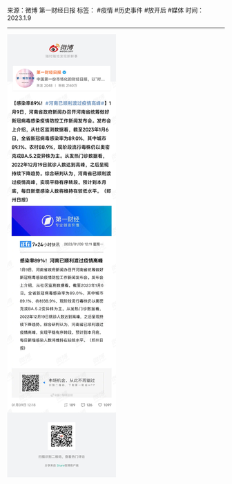 来源：微博 第一财经日报
标签： #疫情 #历史事件 #放开后  #媒体 
时间：2023.1.9
***
[![4855974135602070.jpg](https://raw.githubusercontent.com/bluntvoice/mypic/main/4855974135602070.jpg)](https://raw.githubusercontent.com/bluntvoice/mypic/main/4855974135602070.jpg)